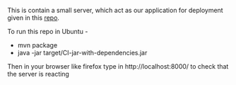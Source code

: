 This is contain a small server, which act as our application for deployment given in this [repo](https://github.com/KTH-DD2480/smallest-java-ci). 

To run this repo in Ubuntu -
* mvn package
* java -jar target/CI-jar-with-dependencies.jar

Then in your browser like firefox type in http://localhost:8000/ to check that the server is reacting



